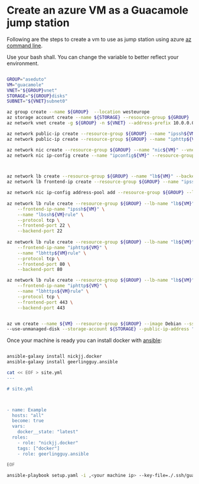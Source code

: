 # Create an azure VM as a Guacamole jump station

Following are the steps to create a vm to use as jump station using azure [az command line](https://docs.microsoft.com/en-us/cli/azure/install-azure-cli?view=azure-cli-latest).

Use your bash shall. You can change the variable to better reflect your environment.

```bash

GROUP="aseduto"
VM="guacamole"
VNET="${GROUP}vnet"
STORAGE="${GROUP}disks"
SUBNET="${VNET}subnet0"

az group create --name ${GROUP}  --location westeurope
az storage account create --name ${STORAGE} --resource-group ${GROUP}
az network vnet create -g ${GROUP} -n ${VNET} --address-prefix 10.0.0.0/16 --subnet-name ${SUBNET} --subnet-prefix 10.0.0.0/24

az network public-ip create --resource-group ${GROUP} --name "ipssh${VM}"
az network public-ip create --resource-group ${GROUP} --name "iphttp${VM}"

az network nic create --resource-group ${GROUP} --name "nic${VM}" --vnet-name ${VNET} --subnet ${SUBNET}
az network nic ip-config create --name "ipconfig${VM}" --resource-group ${GROUP}  --nic-name "nic${VM}" --vnet-name ${VNET} --subnet ${SUBNET}



az network lb create --resource-group ${GROUP} --name "lb${VM}" --backend-pool-name "pool${VM}" --public-ip-address "iphttp${VM}"
az network lb frontend-ip create --resource-group ${GROUP} --name "ipssh${VM}" --lb-name "lb${VM}" --public-ip-address "ipssh${VM}"

az network nic ip-config address-pool add --resource-group ${GROUP} --lb-name "lb${VM}" --nic-name "nic${VM}" --address-pool "pool${VM}" --ip-config-name "ipconfig${VM}" 
 
az network lb rule create --resource-group ${GROUP} --lb-name "lb${VM}" \
	--frontend-ip-name "ipssh${VM}" \
    --name "lbssh${VM}rule" \
    --protocol tcp \
    --frontend-port 22 \
    --backend-port 22 
	
az network lb rule create --resource-group ${GROUP} --lb-name "lb${VM}" \
	--frontend-ip-name "iphttp${VM}" \
    --name "lbhttp${VM}rule" \
    --protocol tcp \
    --frontend-port 80 \
    --backend-port 80

az network lb rule create --resource-group ${GROUP} --lb-name "lb${VM}" \
    --frontend-ip-name "iphttp${VM}" \
    --name "lbhttps${VM}rule" \
    --protocol tcp \
    --frontend-port 443 \
    --backend-port 443 	


az vm create --name ${VM} --resource-group ${GROUP} --image Debian --ssh-key-value @.ssh/guacamole.pub --admin-username guacamole \
--use-unmanaged-disk --storage-account ${STORAGE} --public-ip-address "" --nics "nic${VM}" --size Standard_B1LS

```

Once your machine is ready you can install docker with [ansible](https://docs.ansible.com/ansible/latest/installation_guide/intro_installation.html#installing-the-control-machine):

```bash

ansible-galaxy install nickjj.docker
ansible-galaxy install geerlingguy.ansible

cat << EOF > site.yml
---

# site.yml



- name: Example
  hosts: "all"
  become: true
  vars:
    docker__state: "latest"
  roles:
    - role: "nickjj.docker"
    tags: ["docker"]
    - role: geerlingguy.ansible
                                
EOF

ansible-playbook setup.yaml -i ,<your machine ip> --key-file=./.ssh/guacamole


```